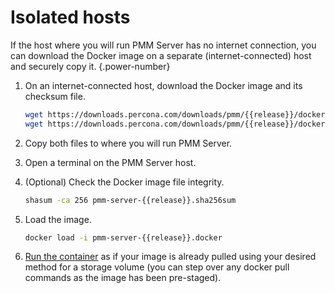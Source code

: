 
# Isolated hosts

If the host where you will run PMM Server has no internet connection, you can download the Docker image on a separate (internet-connected) host and securely copy it.
{.power-number}

1. On an internet-connected host, download the Docker image and its checksum file.

    ```sh
    wget https://downloads.percona.com/downloads/pmm/{{release}}/docker/pmm-server-{{release}}.docker
    wget https://downloads.percona.com/downloads/pmm/{{release}}/docker/pmm-server-{{release}}.sha256sum
    ```

2. Copy both files to where you will run PMM Server.

3. Open a terminal on the PMM Server host.

4. (Optional) Check the Docker image file integrity.

    ```sh
    shasum -ca 256 pmm-server-{{release}}.sha256sum
    ```

5. Load the image.

    ```sh
    docker load -i pmm-server-{{release}}.docker
    ```

6. [Run the container](index.md#run-docker-container) as if your image is already pulled using your desired method for a storage volume (you can step over any docker pull commands as the image has been pre-staged).


[tags]: https://hub.docker.com/r/percona/pmm-server/tags
[Docker]: https://docs.docker.com/get-docker/
[Docker image]: https://hub.docker.com/r/percona/pmm-server
[Docker compose]: https://docs.docker.com/compose/
[PMMC_COMPOSE]: ../client/index.md#docker-compose
[trusted certificate]: ../../how-to/secure.md#ssl-encryption
[Easy-install script]: easy-install.md
